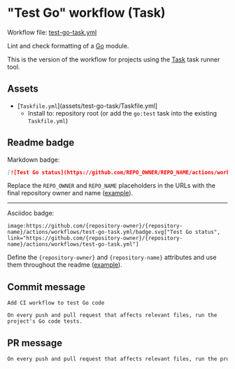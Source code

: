 # "Test Go" workflow (Task)

Workflow file: [test-go-task.yml](test-go-task.yml)

Lint and check formatting of a [Go](https://golang.org/) module.

This is the version of the workflow for projects using the [Task](https://taskfile.dev/#/) task runner tool.

## Assets

- [`Taskfile.yml`](assets/test-go-task/Taskfile.yml]
  - Install to: repository root (or add the `go:test` task into the existing `Taskfile.yml`)

## Readme badge

Markdown badge:

```markdown
[![Test Go status](https://github.com/REPO_OWNER/REPO_NAME/actions/workflows/test-go-task.yml/badge.svg)](https://github.com/REPO_OWNER/REPO_NAME/actions/workflows/test-go-task.yml)
```

Replace the `REPO_OWNER` and `REPO_NAME` placeholders in the URLs with the final repository owner and name ([example](https://raw.githubusercontent.com/arduino-libraries/ArduinoIoTCloud/master/README.md)).

---

Asciidoc badge:

```adoc
image:https://github.com/{repository-owner}/{repository-name}/actions/workflows/test-go-task.yml/badge.svg["Test Go status", link="https://github.com/{repository-owner}/{repository-name}/actions/workflows/test-go-task.yml"]
```

Define the `{repository-owner}` and `{repository-name}` attributes and use them throughout the readme ([example](https://raw.githubusercontent.com/arduino-libraries/WiFiNINA/master/README.adoc)).

## Commit message

```
Add CI workflow to test Go code

On every push and pull request that affects relevant files, run the project's Go code tests.
```

## PR message

```markdown
On every push and pull request that affects relevant files, run the project's [Golang](https://golang.org/) code tests.
```
